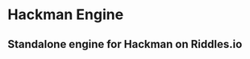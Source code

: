 Hackman Engine
=========================

Standalone engine for Hackman on Riddles.io
-------------------------------------------
